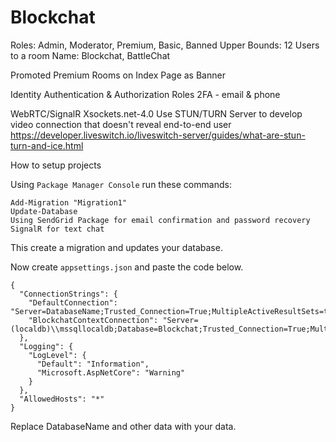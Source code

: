 # **Blockchat**


Roles: Admin, Moderator, Premium, Basic, Banned
Upper Bounds: 12 Users to a room
Name: Blockchat, BattleChat

Promoted Premium Rooms on Index Page as Banner

Identity Authentication & Authorization Roles
2FA - email & phone


WebRTC/SignalR
Xsockets.net-4.0
Use STUN/TURN Server to develop video connection that doesn't reveal end-to-end user
https://developer.liveswitch.io/liveswitch-server/guides/what-are-stun-turn-and-ice.html

How to setup projects

Using `Package Manager Console` run these commands:
```
Add-Migration "Migration1"
Update-Database
Using SendGrid Package for email confirmation and password recovery
SignalR for text chat

```

This create a migration and updates your database.

Now create `appsettings.json` and paste the code below.
```
{
  "ConnectionStrings": {
    "DefaultConnection": "Server=DatabaseName;Trusted_Connection=True;MultipleActiveResultSets=true",
    "BlockchatContextConnection": "Server=(localdb)\\mssqllocaldb;Database=Blockchat;Trusted_Connection=True;MultipleActiveResultSets=true"
  },
  "Logging": {
    "LogLevel": {
      "Default": "Information",
      "Microsoft.AspNetCore": "Warning"
    }
  },
  "AllowedHosts": "*"
}
```
Replace DatabaseName and other data with your data.
